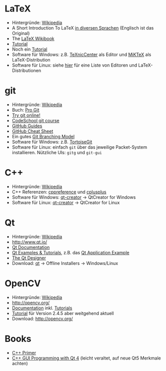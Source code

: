 
# LaTeX

* Hintergr&uuml;nde: [Wikipedia](https://en.wikipedia.org/wiki/LaTeX)
* A Short Introduction To LaTeX [in diversen Sprachen](http://www.ctan.org/tex-archive/info/lshort/) (Englisch ist das Original)
* The [LaTeX Wikibook](https://en.wikibooks.org/wiki/LaTeX)
* [Tutorial](http://latex.tugraz.at/latex/tutorial)
* Noch ein [Tutorial](http://latex.hpfsc.de/content/latex_tutorial/)
* Software f&uuml;r Windows: z.B. [TeXnicCenter](http://www.texniccenter.org/) als Editor und [MiKTeX](http://www.miktex.org/) als LaTeX-Distribution
* Software f&uuml;r Linux: siehe [hier](http://wiki.ubuntuusers.de/LATEX) f&uuml;r eine Liste von Editoren und LaTeX-Distributionen

# git

* Hintergr&uuml;nde: [Wikipedia](https://en.wikipedia.org/wiki/Git_%28software%29)
* Buch: [Pro Git](http://git-scm.com/book/en/v2)
* [Try git online!](https://try.github.io/levels/1/challenges/1)
* [CodeSchool git course](https://www.codeschool.com/courses/git-real)
* [GitHub Guides](https://guides.github.com/)
* [GitHub Cheat Sheet](https://training.github.com/kit/downloads/github-git-cheat-sheet.pdf)
* Ein gutes [Git Branching Model](http://nvie.com/posts/a-successful-git-branching-model/)
* Software f&uuml;r Windows: z.B. [TortoiseGit](https://tortoisegit.org/)
* Software f&uuml;r Linux: einfach `git` &uuml;ber das jeweilige Packet-System installieren. Nützliche UIs: `gitg` und `git-gui`

# C++

* Hintergr&uuml;nde: [Wikipedia](https://en.wikipedia.org/wiki/C%2B%2B)
* C++ Referenzen: [cppreference](http://en.cppreference.com/w/) und [cplusplus](http://www.cplusplus.com/)
* Software für Windows: [qt-creator](http://www.qt.io/download-open-source/) -> QtCreator for Windows
* Software für Linux: [qt-creator](http://www.qt.io/download-open-source/) -> QtCreator for Linux

# Qt

* Hintergr&uuml;nde: [Wikipedia](https://en.wikipedia.org/wiki/Qt_%28software%29)
* http://www.qt.io/
* [Qt Documentation](http://doc.qt.io/qt-5/reference-overview.html)
* [Qt Examples & Tutorials](http://doc.qt.io/qt-5/qtexamplesandtutorials.html), z.B. das [Qt Application Example](http://doc.qt.io/qt-5/qtwidgets-mainwindows-application-example.html)
* [The Qt Designer](http://doc.qt.io/qt-5/qtdesigner-manual.html)
* Download: [qt](http://www.qt.io/download-open-source/) -> Offline Installers -> Windows/Linux

# OpenCV

* Hintergr&uuml;nde: [Wikipedia](https://en.wikipedia.org/wiki/OpenCV)
* http://opencv.org/
* [Documentation](http://docs.opencv.org/3.0-rc1/) inkl. [Tutorials](http://docs.opencv.org/3.0-rc1/d9/df8/tutorial_root.html)
* [Tutorial](http://opencv-srf.blogspot.de/) f&uuml;r Version 2.4.5 aber weitgehend aktuell
* Download: http://opencv.org/  

# Books

* [C++ Primer](http://docs.linuxtone.org/ebooks/C&CPP/C++%20Primer%20Plus%20%285th%20Edition%29.pdf)
* [C++ GUI Programming with Qt 4](http://www-cs.ccny.cuny.edu/~wolberg/cs221/qt/books/C++-GUI-Programming-with-Qt-4-1st-ed.pdf) (leicht veraltet, auf neue Qt5 Merkmale achten)

